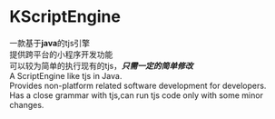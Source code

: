 # KScriptEngine
一款基于**java**的tjs引擎  
提供跨平台的小程序开发功能  
可以较为简单的执行现有的tjs，***只需一定的简单修改***  
A ScriptEngine like tjs in Java.  
Provides non-platform related software development for developers.  
Has a close grammar with tjs,can run tjs code only with some minor changes.  

